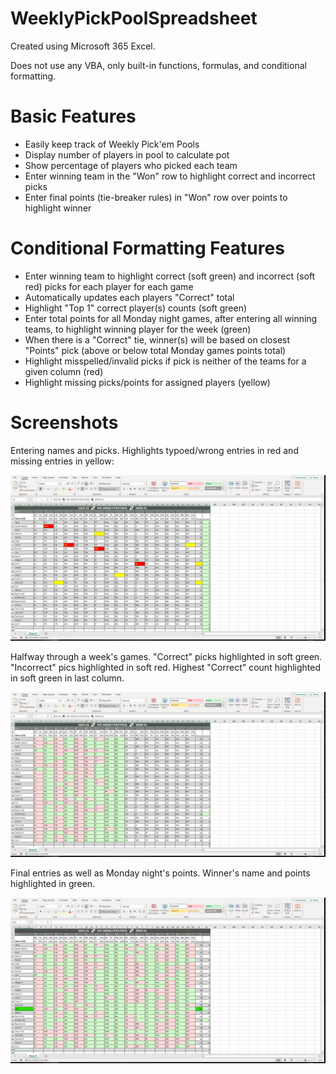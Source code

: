 # WeeklyPickPoolSpreadsheet

Created using Microsoft 365 Excel.

Does not use any VBA, only built-in functions, formulas, and conditional formatting.

Basic Features
==============
* Easily keep track of Weekly Pick'em Pools
* Display number of players in pool to calculate pot
* Show percentage of players who picked each team
* Enter winning team in the "Won" row to highlight correct and incorrect picks
* Enter final points (tie-breaker rules) in "Won" row over points to highlight winner

Conditional Formatting Features
===============================
* Enter winning team to highlight correct (soft green) and incorrect (soft red) picks for each player for each game
* Automatically updates each players "Correct" total
* Highlight "Top 1" correct player(s) counts (soft green)
* Enter total points for all Monday night games, after entering all winning teams, to highlight winning player for the week (green)
* When there is a "Correct" tie, winner(s) will be based on closest "Points" pick (above or below total Monday games points total)
* Highlight misspelled/invalid picks if pick is neither of the teams for a given column (red) 
* Highlight missing picks/points for assigned players (yellow)

Screenshots
===========
Entering names and picks. Highlights typoed/wrong entries in red and missing entries in yellow:
<p align="center">
  <img src="https://raw.githubusercontent.com/Ayitaka/WeeklyPickPoolSpreadsheet/main/Screenshots/WeeklyPickPoolSpreadStartMissingAndMisspelled.png" alt="Screenshot" />
</p>

Halfway through a week's games. "Correct" picks highlighted in soft green. "Incorrect" pics highlighted in soft red. Highest "Correct" count highlighted in soft green in last column.
<p align="center">
  <img src="https://raw.githubusercontent.com/Ayitaka/WeeklyPickPoolSpreadsheet/main/Screenshots/WeeklyPickPoolSpreadSheetHalfway.png" alt="Screenshot" />
</p>

Final entries as well as Monday night's points. Winner's name and points highlighted in green.
<p align="center">
  <img src="https://raw.githubusercontent.com/Ayitaka/WeeklyPickPoolSpreadsheet/main/Screenshots/WeeklyPickPoolSpreadSheetFinal.png" alt="Screenshot" />
</p>
